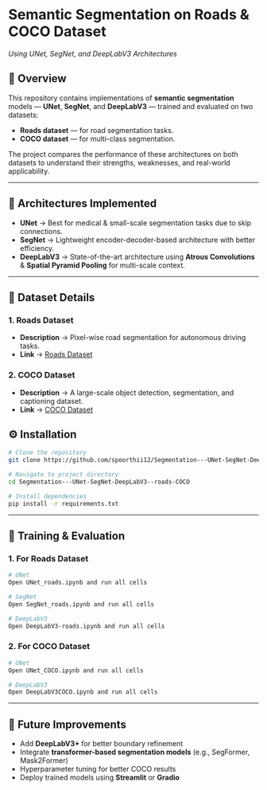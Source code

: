 # **Semantic Segmentation on Roads & COCO Dataset**

*Using UNet, SegNet, and DeepLabV3 Architectures*

## **📌 Overview**

This repository contains implementations of **semantic segmentation** models — **UNet**, **SegNet**, and **DeepLabV3** — trained and evaluated on two datasets:

* **Roads dataset** — for road segmentation tasks.
* **COCO dataset** — for multi-class segmentation.

The project compares the performance of these architectures on both datasets to understand their strengths, weaknesses, and real-world applicability.

---

## **🧠 Architectures Implemented**

* **UNet** → Best for medical & small-scale segmentation tasks due to skip connections.
* **SegNet** → Lightweight encoder-decoder-based architecture with better efficiency.
* **DeepLabV3** → State-of-the-art architecture using **Atrous Convolutions** & **Spatial Pyramid Pooling** for multi-scale context.

---

## **📂 Dataset Details**

### **1. Roads Dataset**

* **Description** → Pixel-wise road segmentation for autonomous driving tasks.
* **Link** → [Roads Dataset](https://app.segments.ai/artificialbeans/road/samples)

### **2. COCO Dataset**

* **Description** → A large-scale object detection, segmentation, and captioning dataset.
* **Link** → [COCO Dataset](https://cocodataset.org/#download)

## **⚙️ Installation**

```bash
# Clone the repository
git clone https://github.com/spoorthii12/Segmentation---UNet-SegNet-DeepLabV3--roads-COCO.git

# Navigate to project directory
cd Segmentation---UNet-SegNet-DeepLabV3--roads-COCO

# Install dependencies
pip install -r requirements.txt
```

---

## **🚀 Training & Evaluation**

### **1. For Roads Dataset**

```bash
# UNet
Open UNet_roads.ipynb and run all cells

# SegNet
Open SegNet_roads.ipynb and run all cells

# DeepLabV3
Open DeepLabV3-roads.ipynb and run all cells
```

### **2. For COCO Dataset**

```bash
# UNet
Open UNet_COCO.ipynb and run all cells

# DeepLabV3
Open DeepLabV3COCO.ipynb and run all cells
```
---

## **🔮 Future Improvements**

* Add **DeepLabV3+** for better boundary refinement
* Integrate **transformer-based segmentation models** (e.g., SegFormer, Mask2Former)
* Hyperparameter tuning for better COCO results
* Deploy trained models using **Streamlit** or **Gradio**

